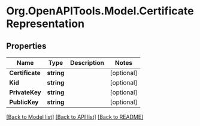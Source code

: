 # Org.OpenAPITools.Model.CertificateRepresentation

## Properties

Name | Type | Description | Notes
------------ | ------------- | ------------- | -------------
**Certificate** | **string** |  | [optional] 
**Kid** | **string** |  | [optional] 
**PrivateKey** | **string** |  | [optional] 
**PublicKey** | **string** |  | [optional] 

[[Back to Model list]](../README.md#documentation-for-models) [[Back to API list]](../README.md#documentation-for-api-endpoints) [[Back to README]](../README.md)

